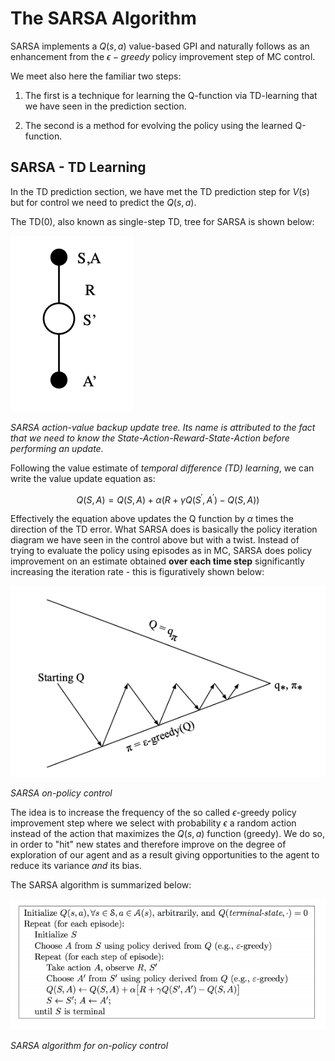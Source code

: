 # The SARSA Algorithm 

SARSA implements a $Q(s,a)$ value-based GPI and naturally follows as an enhancement from the $\epsilon-greedy$ policy improvement step of MC control. 

We meet also here the familiar two steps: 

1. The first is a technique for learning the Q-function via TD-learning that we have seen in the prediction section. 

2. The second is a method for evolving the policy using the learned Q-function. 


## SARSA - TD Learning

In the TD prediction section, we have met the TD prediction step for $V(s)$ but for control we need to predict the $Q(s,a)$. 

The TD(0), also known as single-step TD, tree for SARSA is shown below:

![sarsa-update-tree](images/sarsa-update-tree.png)

*SARSA action-value backup update tree. Its name is attributed to the fact that we need to know the State-Action-Reward-State-Action before performing an update.* 
 
Following the value estimate of _temporal difference (TD) learning_, we can write the value update equation as:

$$Q(S,A) = Q(S,A) + \alpha (R + \gamma Q(S^\prime, A^\prime)-Q(S,A))$$

Effectively the equation above updates the Q function by $\alpha$ times the direction of the TD error. What SARSA does is basically the policy iteration diagram we have seen in the control above but with a twist. Instead of trying to evaluate the policy using episodes as in MC,  SARSA does policy improvement on an estimate obtained **over each time step** significantly increasing the iteration rate - this is figuratively shown below:

![sarsa-policy-iteration](images/sarsa-policy-iteration.png)

*SARSA on-policy control*

The idea is to increase the frequency of the so called $\epsilon$-greedy policy improvement step where we select with probability $\epsilon$ a random action instead of the action that maximizes the $Q(s,a)$ function (greedy). We do so, in order to "hit" new states and therefore improve on the degree of exploration of our agent and as a result giving opportunities to the agent to reduce its variance _and_ its bias. 

The SARSA algorithm is summarized below:

![sarsa-on-policy-control-algorithm](images/sarsa-on-policy-control-algorithm.png)

*SARSA algorithm for on-policy control*
